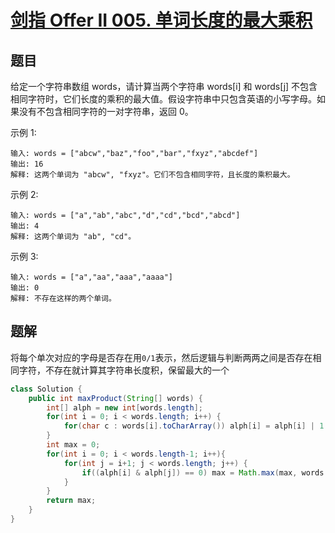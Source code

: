 # [剑指 Offer II 005. 单词长度的最大乘积](https://leetcode-cn.com/problems/aseY1I/)

## 题目

给定一个字符串数组 words，请计算当两个字符串 words[i] 和 words[j] 不包含相同字符时，它们长度的乘积的最大值。假设字符串中只包含英语的小写字母。如果没有不包含相同字符的一对字符串，返回 0。

 示例 1:

```
输入: words = ["abcw","baz","foo","bar","fxyz","abcdef"]
输出: 16 
解释: 这两个单词为 "abcw", "fxyz"。它们不包含相同字符，且长度的乘积最大。
```

示例 2:

```
输入: words = ["a","ab","abc","d","cd","bcd","abcd"]
输出: 4 
解释: 这两个单词为 "ab", "cd"。
```

示例 3:

```
输入: words = ["a","aa","aaa","aaaa"]
输出: 0 
解释: 不存在这样的两个单词。
```

## 题解

将每个单次对应的字母是否存在用`0/1`表示，然后逻辑与判断两两之间是否存在相同字符，不存在就计算其字符串长度积，保留最大的一个

```java
class Solution {
    public int maxProduct(String[] words) {
        int[] alph = new int[words.length];
        for(int i = 0; i < words.length; i++) {
            for(char c : words[i].toCharArray()) alph[i] = alph[i] | 1 << (c - 'a');
        }
        int max = 0;
        for(int i = 0; i < words.length-1; i++){
            for(int j = i+1; j < words.length; j++) {
                if((alph[i] & alph[j]) == 0) max = Math.max(max, words[i].length() * words[j].length());
            }
        }
        return max;
    }
}
```

